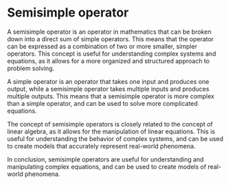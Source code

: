 # Semisimple operator

A semisimple operator is an operator in mathematics that can be broken down into a direct sum of simple operators. This means that the operator can be expressed as a combination of two or more smaller, simpler operators. This concept is useful for understanding complex systems and equations, as it allows for a more organized and structured approach to problem solving. 

A simple operator is an operator that takes one input and produces one output, while a semisimple operator takes multiple inputs and produces multiple outputs. This means that a semisimple operator is more complex than a simple operator, and can be used to solve more complicated equations. 

The concept of semisimple operators is closely related to the concept of linear algebra, as it allows for the manipulation of linear equations. This is useful for understanding the behavior of complex systems, and can be used to create models that accurately represent real-world phenomena. 

In conclusion, semisimple operators are useful for understanding and manipulating complex equations, and can be used to create models of real-world phenomena.
